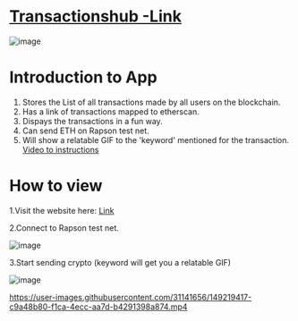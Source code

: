 [<h1>Transactionshub -Link</h1>](transactions-hub-supersahil009.netlify.app)

![image](https://user-images.githubusercontent.com/31141656/148694881-5f661f74-c6d6-4563-985d-4ccb7930780e.png)

<h1>Introduction to App</h1>

1. Stores the List of all transactions made by all users on the blockchain.
2. Has a link of transactions mapped to etherscan.
3. Dispays the transactions in a fun way.
4. Can send ETH on Rapson test net.
5. Will show a relatable GIF to the 'keyword' mentioned for the transaction.
[Video to instructions](https://drive.google.com/file/d/1WRPxbq30NcN3X-h_8B0G6ZkSyl0xaCha/view?usp=sharing)

<h1>How to view</h1>

1.Visit the website here: [Link](transactions-hub-supersahil009.netlify.app)

2.Connect to Rapson test net.

![image](https://user-images.githubusercontent.com/31141656/148695001-58b22191-de4b-4f4b-b713-411de21c63a7.png)


3.Start sending crypto
(keyword will get you a relatable GIF)

![image](https://user-images.githubusercontent.com/31141656/148694949-68a8370e-4877-468d-9506-ad21c57a94ca.png)


https://user-images.githubusercontent.com/31141656/149219417-c9a48b80-f1ca-4ecc-aa7d-b4291398a874.mp4
